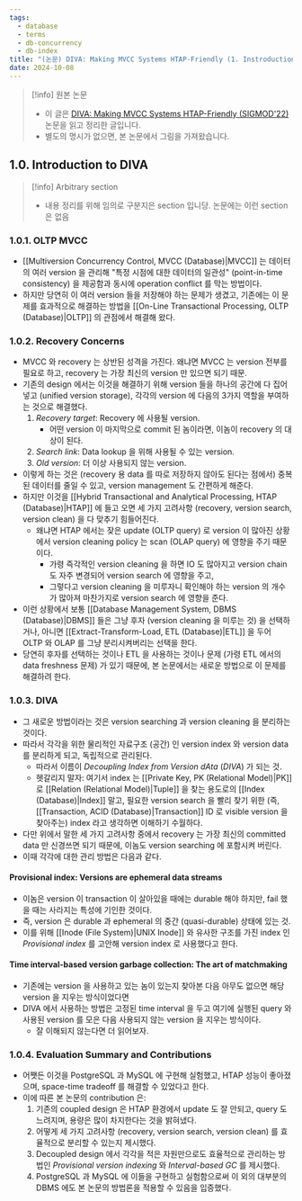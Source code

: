 ```yaml
---
tags:
  - database
  - terms
  - db-concurrency
  - db-index
title: "(논문) DIVA: Making MVCC Systems HTAP-Friendly (1. Instroduction)"
date: 2024-10-08
---
```

> [!info] 원본 논문
> - 이 글은 [DIVA: Making MVCC Systems HTAP-Friendly (SIGMOD'22)](https://dl.acm.org/doi/10.1145/3514221.3526135) 논문을 읽고 정리한 글입니다.
> - 별도의 명시가 없으면, 본 논문에서 그림을 가져왔습니다.

## 1.0. Introduction to DIVA

> [!info] Arbitrary section
> - 내용 정리를 위해 임의로 구분지은 section 입니당. 논문에는 이런 section 은 없음

### 1.0.1. OLTP MVCC

- [[Multiversion Concurrency Control, MVCC (Database)|MVCC]] 는 데이터의 여러 version 을 관리해 "특정 시점에 대한 데이터의 일관성" (point-in-time consistency) 을 제공함과 동시에 operation conflict 를 막는 방법이다.
- 하지만 당연히 이 여러 version 들을 저장해야 하는 문제가 생겼고, 기존에는 이 문제를 효과적으로 해결하는 방법을 [[On-Line Transactional Processing, OLTP (Database)|OLTP]] 의 관점에서 해결해 왔다.

### 1.0.2. Recovery Concerns

- MVCC 와 recovery 는 상반된 성격을 가진다. 왜냐면 MVCC 는 version 전부를 필요로 하고, recovery 는 가장 최신의 version 만 있으면 되기 때문.
- 기존의 design 에서는 이것을 해결하기 위해 version 들을 하나의 공간에 다 집어넣고 (unified version storage), 각각의 version 에 다음의 3가지 역할을 부여하는 것으로 해결했다.
	1. *Recovery target*: Recovery 에 사용될 version.
		- 어떤 version 이 마지막으로 commit 된 놈이라면, 이놈이 recovery 의 대상이 된다.
	2. *Search link*: Data lookup 을 위해 사용될 수 있는 version.
	3. *Old version*: 더 이상 사용되지 않는 version.
- 이렇게 하는 것은 (recovery 용 data 를 따로 저장하지 않아도 된다는 점에서) 중복된 데이터를 줄일 수 있고, version management 도 간편하게 해준다.
- 하지만 이것을 [[Hybrid Transactional and Analytical Processing, HTAP (Database)|HTAP]] 에 들고 오면 세 가지 고려사항 (recovery, version search, version clean) 을 다 맞추기 힘들어진다.
	- 왜냐면 HTAP 에서는 잦은 update (OLTP query) 로 version 이 많아진 상황에서 version cleaning policy 는 scan (OLAP query) 에 영향을 주기 때문이다.
		- 가령 즉각적인 version cleaning 을 하면 IO 도 많아지고 version chain 도 자주 변경되어 version search 에 영향을 주고,
		- 그렇다고 version cleaning 을 미루자니 확인해야 하는 version 의 개수가 많아져 마찬가지로 version search 에 영향을 준다.
- 이런 상황에서 보통 [[Database Management System, DBMS (Database)|DBMS]] 들은 그냥 후자 (version cleaning 을 미루는 것) 을 선택하거나, 아니면 [[Extract-Transform-Load, ETL (Database)|ETL]] 을 두어 OLTP 와 OLAP 를 그냥 분리시켜버리는 선택을 한다.
- 당연히 후자를 선택하는 것이나 ETL 을 사용하는 것이나 문제 (가령 ETL 에서의 data freshness 문제) 가 있기 때문에, 본 논문에서는 새로운 방법으로 이 문제를 해결하려 한다.

### 1.0.3. DIVA

- 그 새로운 방법이라는 것은 version searching 과 version cleaning 을 분리하는 것이다.
- 따라서 각각을 위한 물리적인 자료구조 (공간) 인 version index 와 version data 를 분리하게 되고, 독립적으로 관리된다.
	- 따라서 이름이 *Decoupling Index from Version dAta* (*DIVA*) 가 되는 것.
	- 헷갈리지 말자: 여기서 index 는 [[Private Key, PK (Relational Model)|PK]] 로 [[Relation (Relational Model)|Tuple]] 을 찾는 용도로의 [[Index (Database)|Index]] 말고, 필요한 version search 을 빨리 찾기 위한 (즉, [[Transaction, ACID (Database)|Transaction]] ID 로 visible version 을 찾아주는) index 라고 생각하면 이해하기 수월하다.
- 다만 위에서 말한 세 가지 고려사항 중에서 recovery 는 가장 최신의 committed data 만 신경쓰면 되기 때문에, 이놈도 version searching 에 포함시켜 버린다.
- 이때 각각에 대한 관리 방법은 다음과 같다.

#### Provisional index: Versions are ephemeral data streams

- 이놈은 version 이 transaction 이 살아있을 때에는 durable 해야 하지만, fail 했을 때는 사라지는 특성에 기인한 것이다.
- 즉, version 은 durable 과 ephemeral 의 중간 (quasi-durable) 상태에 있는 것.
- 이를 위해 [[Inode (File System)|UNIX Inode]] 와 유사한 구조를 가진 index 인 *Provisional index* 를 고안해 version index 로 사용했다고 한다.

#### Time interval-based version garbage collection: The art of matchmaking

- 기존에는 version 을 사용하고 있는 놈이 있는지 찾아본 다음 아무도 없으면 해당 version 을 지우는 방식이었다면
- DIVA 에서 사용하는 방법은 고정된 time interval 을 두고 여기에 실행된 query 와 사용된 version 를 모은 다음 사용되지 않는 version 을 지우는 방식이다.
	- 잘 이해되지 않는다면 더 읽어보자.

### 1.0.4. Evaluation Summary and Contributions

- 어쨋든 이것을 PostgreSQL 과 MySQL 에 구현해 실험했고, HTAP 성능이 좋아졌으며, space-time tradeoff 를 해결할 수 있었다고 한다.
- 이에 따른 본 논문의 contribution 은:
	1. 기존의 coupled design 은 HTAP 환경에서 update 도 잘 안되고, query 도 느려지며, 용량은 많이 차지한다는 것을 밝혀냈다.
	2. 어떻게 세 가지 고려사항 (recovery, version search, version clean) 를 효율적으로 분리할 수 있는지 제시했다.
	3. Decoupled design 에서 각각을 적은 자원만으로도 효율적으로 관리하는 방법인 *Provisional version indexing* 와 *Interval-based GC* 를 제시했다.
	4. PostgreSQL 과 MySQL 에 이들을 구현하고 실험함으로써 이 외의 대부분의 DBMS 에도 본 논문의 방법론을 적용할 수 있음을 입증했다.